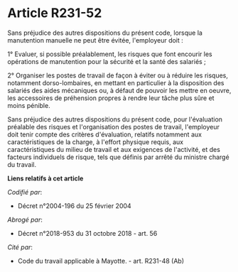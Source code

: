 # Article R231-52

Sans préjudice des autres dispositions du présent code, lorsque la manutention manuelle ne peut être évitée, l'employeur
doit :

1° Evaluer, si possible préalablement, les risques que font encourir les opérations de manutention pour la sécurité et la
santé des salariés ;

2° Organiser les postes de travail de façon à éviter ou à réduire les risques, notamment dorso-lombaires, en mettant en
particulier à la disposition des salariés des aides mécaniques ou, à défaut de pouvoir les mettre en oeuvre, les accessoires
de préhension propres à rendre leur tâche plus sûre et moins pénible.

Sans préjudice des autres dispositions du présent code, pour l'évaluation préalable des risques et l'organisation des postes
de travail, l'employeur doit tenir compte des critères d'évaluation, relatifs notamment aux caractéristiques de la charge, à
l'effort physique requis, aux caractéristiques du milieu de travail et aux exigences de l'activité, et des facteurs
individuels de risque, tels que définis par arrêté du ministre chargé du travail.

**Liens relatifs à cet article**

_Codifié par_:

  - Décret n°2004-196 du 25 février 2004

_Abrogé par_:

  - Décret n°2018-953 du 31 octobre 2018 - art. 56

_Cité par_:

  - Code du travail applicable à Mayotte. - art. R231-48 (Ab)
